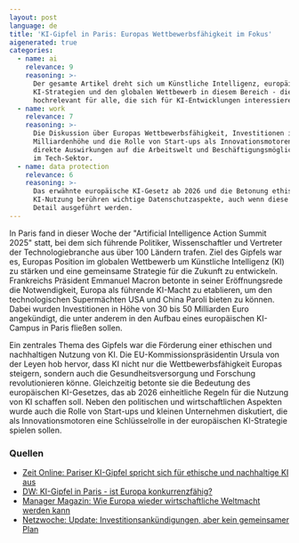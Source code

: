 ```yaml
---
layout: post
language: de
title: 'KI-Gipfel in Paris: Europas Wettbewerbsfähigkeit im Fokus'
aigenerated: true
categories:
  - name: ai
    relevance: 9
    reasoning: >-
      Der gesamte Artikel dreht sich um Künstliche Intelligenz, europäische
      KI-Strategien und den globalen Wettbewerb in diesem Bereich - dies ist
      hochrelevant für alle, die sich für KI-Entwicklungen interessieren.
  - name: work
    relevance: 7
    reasoning: >-
      Die Diskussion über Europas Wettbewerbsfähigkeit, Investitionen in
      Milliardenhöhe und die Rolle von Start-ups als Innovationsmotoren hat
      direkte Auswirkungen auf die Arbeitswelt und Beschäftigungsmöglichkeiten
      im Tech-Sektor.
  - name: data protection
    relevance: 6
    reasoning: >-
      Das erwähnte europäische KI-Gesetz ab 2026 und die Betonung ethischer
      KI-Nutzung berühren wichtige Datenschutzaspekte, auch wenn diese nicht im
      Detail ausgeführt werden.
---
```


In Paris fand in dieser Woche der "Artificial Intelligence Action Summit 2025" statt, bei dem sich führende Politiker, Wissenschaftler und Vertreter der Technologiebranche aus über 100 Ländern trafen. Ziel des Gipfels war es, Europas Position im globalen Wettbewerb um Künstliche Intelligenz (KI) zu stärken und eine gemeinsame Strategie für die Zukunft zu entwickeln. Frankreichs Präsident Emmanuel Macron betonte in seiner Eröffnungsrede die Notwendigkeit, Europa als führende KI-Macht zu etablieren, um den technologischen Supermächten USA und China Paroli bieten zu können. Dabei wurden Investitionen in Höhe von 30 bis 50 Milliarden Euro angekündigt, die unter anderem in den Aufbau eines europäischen KI-Campus in Paris fließen sollen.  

<!--more-->

Ein zentrales Thema des Gipfels war die Förderung einer ethischen und nachhaltigen Nutzung von KI. Die EU-Kommissionspräsidentin Ursula von der Leyen hob hervor, dass KI nicht nur die Wettbewerbsfähigkeit Europas steigern, sondern auch die Gesundheitsversorgung und Forschung revolutionieren könne. Gleichzeitig betonte sie die Bedeutung des europäischen KI-Gesetzes, das ab 2026 einheitliche Regeln für die Nutzung von KI schaffen soll. Neben den politischen und wirtschaftlichen Aspekten wurde auch die Rolle von Start-ups und kleinen Unternehmen diskutiert, die als Innovationsmotoren eine Schlüsselrolle in der europäischen KI-Strategie spielen sollen.  

### Quellen
- [Zeit Online: Pariser KI-Gipfel spricht sich für ethische und nachhaltige KI aus](https://www.zeit.de/digital/2025-02/paris-kuenstliche-intelligenz-abschlusserklaerung-ethisch)  
- [DW: KI-Gipfel in Paris - ist Europa konkurrenzfähig?](https://www.dw.com/de/ki-gipfel-in-paris-ist-europa-konkurrenzf%C3%A4hig/a-71539290)  
- [Manager Magazin: Wie Europa wieder wirtschaftliche Weltmacht werden kann](https://www.manager-magazin.de/politik/kuenstliche-intelligenz-wie-europa-wieder-wirtschaftliche-weltmacht-werden-kann-a-7de58450-75fc-42b5-b9ea-8b7e5059dcf1)  
- [Netzwoche: Update: Investitionsankündigungen, aber kein gemeinsamer Plan](https://www.netzwoche.ch/news/2025-02-10/ki-welt-blickt-nach-paris)
